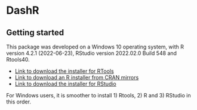 # DashR

## Getting started
This package was developed on a Windows 10 operating system, with R version 4.2.1 (2022-06-23), RStudio version 2022.02.0 Build 548 and Rtools40.

* [Link to download the installer for RTools](https://cran.r-project.org/bin/windows/Rtools/rtools40.html)
* [Link to download an R installer from CRAN mirrors](https://cran.r-project.org/mirrors.html)
* [Link to download the installer for RStudio](https://rstudio.com/products/rstudio/download/#download)

For Windows users, it is smoother to install 1) Rtools, 2) R and 3) RStudio in this order.
